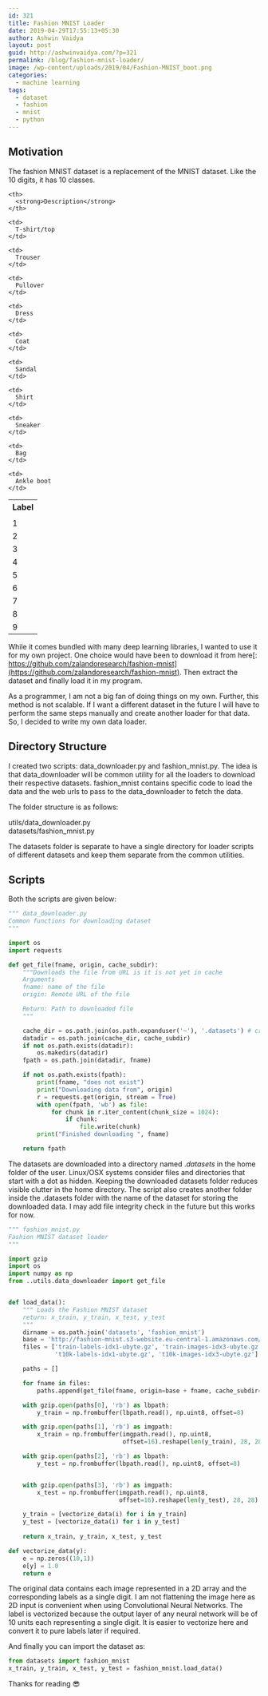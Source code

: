 ```yaml
---
id: 321
title: Fashion MNIST Loader
date: 2019-04-29T17:55:13+05:30
author: Ashwin Vaidya
layout: post
guid: http://ashwinvaidya.com/?p=321
permalink: /blog/fashion-mnist-loader/
image: /wp-content/uploads/2019/04/Fashion-MNIST_boot.png
categories:
  - machine learning
tags:
  - dataset
  - fashion
  - mnist
  - python
---
```

## Motivation

The fashion MNIST dataset is a replacement of the MNIST dataset. Like the 10 digits, it has 10 classes.

<table class="wp-block-table">
  <tr>
    <th>
      <strong>Label</strong>
    </th>
    
    <th>
      <strong>Description</strong>
    </th>
  </tr>
  
  <tr>
    <td>
    </td>
    
    <td>
      T-shirt/top
    </td>
  </tr>
  
  <tr>
    <td>
      1
    </td>
    
    <td>
      Trouser
    </td>
  </tr>
  
  <tr>
    <td>
      2
    </td>
    
    <td>
      Pullover
    </td>
  </tr>
  
  <tr>
    <td>
      3
    </td>
    
    <td>
      Dress
    </td>
  </tr>
  
  <tr>
    <td>
      4
    </td>
    
    <td>
      Coat
    </td>
  </tr>
  
  <tr>
    <td>
      5
    </td>
    
    <td>
      Sandal
    </td>
  </tr>
  
  <tr>
    <td>
      6
    </td>
    
    <td>
      Shirt
    </td>
  </tr>
  
  <tr>
    <td>
      7
    </td>
    
    <td>
      Sneaker
    </td>
  </tr>
  
  <tr>
    <td>
      8
    </td>
    
    <td>
      Bag
    </td>
  </tr>
  
  <tr>
    <td>
      9
    </td>
    
    <td>
      Ankle boot
    </td>
  </tr>
</table>

While it comes bundled with many deep learning libraries, I wanted to use it for my own project. One choice would have been to download it from here[: https://github.com/zalandoresearch/fashion-mnist](https://github.com/zalandoresearch/fashion-mnist). Then extract the dataset and finally load it in my program.

As a programmer, I am not a big fan of doing things on my own. Further, this method is not scalable. If I want a different dataset in the future I will have to perform the same steps manually and create another loader for that data. So, I decided to write my own data loader.

## Directory Structure

I created two scripts: data\_downloader.py and fashion\_mnist.py. The idea is that data\_downloader will be common utility for all the loaders to download their respective datasets. fashion\_mnist contains specific code to load the data and the web urls to pass to the data_downloader to fetch the data.

The folder structure is as follows:

utils/data_downloader.py  
datasets/fashion_mnist.py

The datasets folder is separate to have a single directory for loader scripts of different datasets and keep them separate from the common utilities.

## Scripts

Both the scripts are given below:

```python
""" data_downloader.py
Common functions for downloading dataset
"""

import os
import requests

def get_file(fname, origin, cache_subdir):
    """Downloads the file from URL is it is not yet in cache
    Arguments
    fname: name of the file
    origin: Remote URL of the file

    Return: Path to downloaded file
    """

    cache_dir = os.path.join(os.path.expanduser('~'), '.datasets') # create temporary download location
    datadir = os.path.join(cache_dir, cache_subdir)
    if not os.path.exists(datadir):
        os.makedirs(datadir)
    fpath = os.path.join(datadir, fname)

    if not os.path.exists(fpath):
        print(fname, "does not exist")
        print("Downloading data from", origin)
        r = requests.get(origin, stream = True)
        with open(fpath, 'wb') as file:
            for chunk in r.iter_content(chunk_size = 1024):
                if chunk:
                    file.write(chunk)
        print("Finished downloading ", fname)

    return fpath
```

The datasets are downloaded into a directory named ._datasets_ in the home folder of the user. Linux/OSX systems consider files and directories that start with a dot as hidden. Keeping the downloaded datasets folder reduces visible clutter in the home directory. The script also creates another folder inside the .datasets folder with the name of the dataset for storing the downloaded data. I may add file integrity check in the future but this works for now.

```python
""" fashion_mnist.py
Fashion MNIST dataset loader
"""

import gzip
import os
import numpy as np
from ..utils.data_downloader import get_file


def load_data():
    """ Loads the Fashion MNIST dataset
    return: x_train, y_train, x_test, y_test
    """
    dirname = os.path.join('datasets', 'fashion_mnist')
    base = 'http://fashion-mnist.s3-website.eu-central-1.amazonaws.com/'
    files = ['train-labels-idx1-ubyte.gz', 'train-images-idx3-ubyte.gz',
             't10k-labels-idx1-ubyte.gz', 't10k-images-idx3-ubyte.gz']

    paths = []

    for fname in files:
        paths.append(get_file(fname, origin=base + fname, cache_subdir=dirname))

    with gzip.open(paths[0], 'rb') as lbpath:
        y_train = np.frombuffer(lbpath.read(), np.uint8, offset=8)

    with gzip.open(paths[1], 'rb') as imgpath:
        x_train = np.frombuffer(imgpath.read(), np.uint8,
                                offset=16).reshape(len(y_train), 28, 28)

    with gzip.open(paths[2], 'rb') as lbpath:
        y_test = np.frombuffer(lbpath.read(), np.uint8, offset=8)


    with gzip.open(paths[3], 'rb') as imgpath:
        x_test = np.frombuffer(imgpath.read(), np.uint8,
                               offset=16).reshape(len(y_test), 28, 28)

    y_train = [vectorize_data(i) for i in y_train]
    y_test = [vectorize_data(i) for i in y_test]
    
    return x_train, y_train, x_test, y_test

def vectorize_data(y):
    e = np.zeros((10,1))
    e[y] = 1.0
    return e
```

The original data contains each image represented in a 2D array and the corresponding labels as a single digit. I am not flattening the image here as 2D input is convenient when using Convolutional Neural Networks. The label is vectorized because the output layer of any neural network will be of 10 units each representing a single digit. It is easier to vectorize here and convert it to pure labels later if required.

And finally you can import the dataset as:

```python
from datasets import fashion_mnist
x_train, y_train, x_test, y_test = fashion_mnist.load_data()
```

Thanks for reading 😎